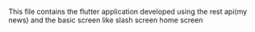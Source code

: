 This file contains the flutter application developed using the rest api(my news) and the basic screen like slash screen home screen
